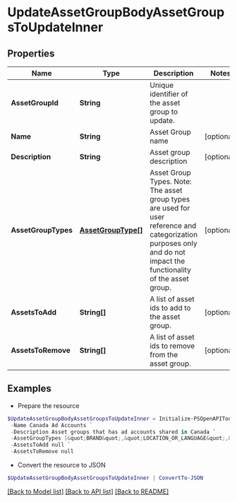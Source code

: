 # UpdateAssetGroupBodyAssetGroupsToUpdateInner
## Properties

Name | Type | Description | Notes
------------ | ------------- | ------------- | -------------
**AssetGroupId** | **String** | Unique identifier of the asset group to update. | 
**Name** | **String** | Asset Group name | [optional] 
**Description** | **String** | Asset group description | [optional] 
**AssetGroupTypes** | [**AssetGroupType[]**](AssetGroupType.md) | Asset Group Types. Note: The asset group types are used for user reference and categorization purposes only and do not impact the functionality of the asset group. | [optional] 
**AssetsToAdd** | **String[]** | A list of asset ids to add to the asset group. | [optional] 
**AssetsToRemove** | **String[]** | A list of asset ids to remove from the asset group. | [optional] 

## Examples

- Prepare the resource
```powershell
$UpdateAssetGroupBodyAssetGroupsToUpdateInner = Initialize-PSOpenAPIToolsUpdateAssetGroupBodyAssetGroupsToUpdateInner  -AssetGroupId 666791336903426391 `
 -Name Canada Ad Accounts `
 -Description Asset groups that has ad accounts shared in Canada `
 -AssetGroupTypes [&quot;BRAND&quot;,&quot;LOCATION_OR_LANGUAGE&quot;,&quot;PRODUCT_LINE&quot;,&quot;OTHER&quot;] `
 -AssetsToAdd null `
 -AssetsToRemove null
```

- Convert the resource to JSON
```powershell
$UpdateAssetGroupBodyAssetGroupsToUpdateInner | ConvertTo-JSON
```

[[Back to Model list]](../README.md#documentation-for-models) [[Back to API list]](../README.md#documentation-for-api-endpoints) [[Back to README]](../README.md)

